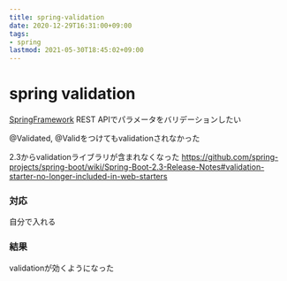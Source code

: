 ```yaml
---
title: spring-validation
date: 2020-12-29T16:31:00+09:00
tags:
- spring
lastmod: 2021-05-30T18:45:02+09:00
---
```


# spring validation

[SpringFramework](note/SpringFramework.md) REST APIでパラメータをバリデーションしたい

@Validated, @Validをつけてもvalidationされなかった

2.3からvalidationライブラリが含まれなくなった
<https://github.com/spring-projects/spring-boot/wiki/Spring-Boot-2.3-Release-Notes#validation-starter-no-longer-included-in-web-starters>

### 対応

自分で入れる

### 結果

validationが効くようになった
